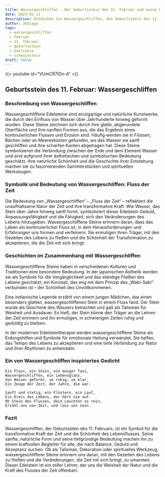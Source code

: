 ```yaml
---
title: Wassergeschliffen - Der Geburtsstein des 11. Februar und seine Bedeutung
date: 2025-02-11
description: Entdecken Sie Wassergeschliffen, den Geburtsstein des 11. Februar, der Fluss der Zeit symbolisiert. Seine Symbolik und Geschichte werden Sie inspirieren.
author: 365tage
tags:
  - wassergeschliffen
  - februar
  - 11. februar
  - geburtsstein
  - edelstein
  - schmuckstein
draft: false
---
```


{{< youtube id="VUmCR7IDn-A" >}}

## Geburtsstein des 11. Februar: Wassergeschliffen

### Beschreibung von Wassergeschliffen

Wassergeschliffene Edelsteine sind einzigartige und natürliche Kunstwerke, die durch den Einfluss von Wasser über Jahrhunderte hinweg geformt wurden. Diese Steine zeichnen sich durch ihre glatte, abgerundete Oberfläche und ihre sanften Formen aus, die das Ergebnis eines kontinuierlichen Flusses und Erosion sind. Häufig werden sie in Flüssen, Bächen oder an Meeresküsten gefunden, wo das Wasser sie sanft geschliffen und ihre scharfen Kanten abgetragen hat. Diese Steine symbolisieren die Verbindung zwischen der Erde und dem Element Wasser und sind aufgrund ihrer ästhetischen und symbolischen Bedeutung geschätzt. Ihre natürliche Schönheit und die Geschichte ihrer Entstehung machen sie zu faszinierenden Sammlerstücken und spirituellen Werkzeugen.

### Symbolik und Bedeutung von Wassergeschliffen: Fluss der Zeit

Die Bedeutung von „Wassergeschliffen“ – „Fluss der Zeit“ – reflektiert die unaufhaltsame Natur der Zeit und ihre transformative Kraft. Wie Wasser, das Stein über Jahre hinweg sanft formt, symbolisiert dieser Edelstein Geduld, Anpassungsfähigkeit und die Fähigkeit, sich den Veränderungen des Lebens hinzugeben. Wassergeschliffene Steine erinnern daran, dass das Leben ein kontinuierlicher Fluss ist, in dem Herausforderungen und Erfahrungen uns formen und verfeinern. Sie ermutigen ihren Träger, mit den Gezeiten des Lebens zu fließen und die Schönheit der Transformation zu akzeptieren, die die Zeit mit sich bringt.

### Geschichten im Zusammenhang mit Wassergeschliffen

Wassergeschliffene Steine haben in verschiedenen Kulturen und Traditionen eine besondere Bedeutung. In der japanischen Ästhetik werden sie als Symbole für die Vergänglichkeit und das ständige Fließen des Lebens geschätzt, ein Konzept, das eng mit dem Prinzip des „Wabi-Sabi“ verbunden ist – der Schönheit des Unvollkommenen.

Eine indianische Legende erzählt von einem jungen Mädchen, das einen besonders glatten, wassergeschliffenen Stein in einem Fluss fand. Der Stein wurde als Geschenk des Wassers betrachtet und galt als Talisman für Weisheit und Ausdauer. Es hieß, der Stein könne den Träger an die Lehren der Zeit erinnern und ihn ermutigen, in schwierigen Zeiten ruhig und geduldig zu bleiben.

In der modernen Edelsteintherapie werden wassergeschliffene Steine als Erdungshilfen und Symbole für emotionale Heilung verwendet. Sie helfen, das Tempo des Lebens zu akzeptieren und eine tiefe Verbindung zur Natur und ihrer Rhythmen zu entwickeln.

### Ein von Wassergeschliffen inspiriertes Gedicht

```
Ein Fluss, ein Stein, ein ewiger Tanz,  
Wassergeschliffen, ein Lebensglanz.  
Von Wasser geformt, so ruhig, so klar,  
Ein Zeuge der Zeit, der Jahre, die war.  

Sanft und stetig, ein Flüstern, ein Lauf,  
Ein Kreis des Lebens, der hört nie auf.  
Oh Stein des Flusses, dein Leuchten so rein,  
Erzähl uns von Zeit, und lass uns sein.  
```

### Fazit

Wassergeschliffen, der Geburtsstein des 11. Februars, ist ein Symbol für die transformative Kraft der Zeit und die Schönheit des Lebensflusses. Seine sanfte, natürliche Form und seine tiefgründige Bedeutung machen ihn zu einem kraftvollen Begleiter für alle, die nach Balance, Geduld und Akzeptanz suchen. Ob als Talisman, Dekoration oder spirituelles Werkzeug, wassergeschliffene Steine erinnern uns daran, mit den Gezeiten des Lebens zu fließen und die Veränderungen, die Zeit mit sich bringt, zu umarmen. Dieser Edelstein ist ein stiller Lehrer, der uns die Weisheit der Natur und die Kraft des Flusses der Zeit offenbart.